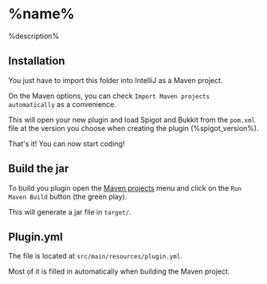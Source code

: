 # %name%

%description%

## Installation

You just have to import this folder into IntelliJ as a Maven project.

On the Maven options, you can check `Import Maven projects automatically` as a
convenience.

This will open your new plugin and load Spigot and Bukkit from the `pom.xml` file
at the version you choose when creating the plugin (%spigot_version%).

That's it! You can now start coding!

## Build the jar

To build you plugin open the [Maven projects](https://www.jetbrains.com/help/idea/2016.1/maven-projects-tool-window.html)
menu and click on the `Run Maven Build` button (the green play).

This will generate a jar file in `target/`.

## Plugin.yml

The file is located at `src/main/resources/plugin.yml`.

Most of it is filled in automatically when building the Maven project.
